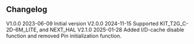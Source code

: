 ## Changelog  
V1.0.0 2023-06-09 Initial version
V2.0.0 2024-11-15 Supported KIT_T2G_C-2D-6M_LITE, and NEXT_HAL
V2.1.0 2025-01-28 Added I/D-cache disable function and removed Pin initialization function.

